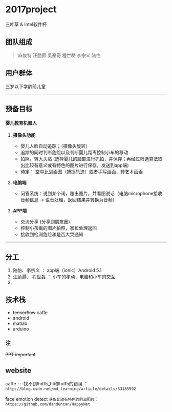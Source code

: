 # 2017project

三叶草 & Intel软件杯

## 团队组成

> 麻俊特
汪励颢
吴豪奇
程世磊
李宗义
陆怡

## 用户群体
三岁以下学龄前儿童

***
## 预备目标

#### 婴儿教育机器人

1. **摄像头功能**
	- 婴儿人脸自动追踪；（摄像头旋转）
	- 追踪的同时判断危险以及判断婴儿距离控制小车的移动
	- 拍照，转大头贴 (选择婴儿的脸部进行抓拍，并保存；再经过筛选算法取出比较有意义或有特色的图片进行保存，发送到app端)
	- 待定： 空中比划画图（捕捉轨迹）或者手写画画，转艺术画画

2. **电脑端**
	- 问答系统：说到某个词，蹦出图片，并看图说话（电脑microphone接收音频信息 -> 语音处理，返回结果并转换为音频）
3. **APP端**
	- 交流分享 (分享到朋友圈)
	- 控制小孩画的图片拍照，家长处理返回
	- 接收到检测危险和是否大哭通知

***

## 分工

1. 陆怡、李宗义 ： app端（ionic）Android 5.1
2. 汪励灏、 程世磊 ： 小车的移动，电脑和小车的交互
3. 


## 技术栈

- ~~tensorflow~~ caffe
- android
- matlab
- arduino

### 注

~~PPT important~~

## website
caffe ---找不到lhdf5_hl和lhdf5的错误 ：`http://blog.csdn.net/md_learning/article/details/53185992`

face emotion detect `获取比较有特色的脸部照片`：`https://github.com/danduncan/HappyNet`

